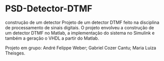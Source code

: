# PSD-Detector-DTMF
construção de um detector Projeto de um detector DTMF feito na disciplina de processamento de sinais digitais.
O projeto envolveu a construção de um detector DTMF no Matlab, a  implementação do sistema no Simulink e também a geração o VHDL a partir do Matlab.

Projeto em grupo:
André Felippe Weber;
Gabriel Cozer Cantu;
Maria Luiza Theisges.

